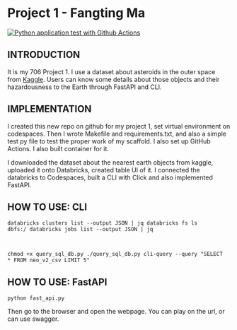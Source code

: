 # Project 1 - Fangting Ma

[![Python application test with Github Actions](https://github.com/nogibjj/scafford/actions/workflows/main.yml/badge.svg)](https://github.com/nogibjj/scafford/actions/workflows/main.yml)

## INTRODUCTION

It is my 706 Project 1. I use a dataset about asteroids in the outer space from [Kaggle](https://www.kaggle.com/datasets/sameepvani/nasa-nearest-earth-objects?select=neo_v2.csv). Users can know some details about those objects and their hazardousness to the Earth through FastAPI and CLI.

## IMPLEMENTATION

I created this new repo on github for my project 1, set virtual environment on codespaces. Then I wrote Makefile and requirements.txt, and also a simple test py file to test the proper work of my scaffold. I also set up GitHub Actions. I also built container for it.

I downloaded the dataset about the nearest earth objects from kaggle, uploaded it onto Databricks, created table UI of it. I connected the databricks to Codespaces, built a CLI with Click and also implemented FastAPI.

## HOW TO USE: CLI

<code>databricks clusters list --output JSON | jq
databricks fs ls dbfs:/
databricks jobs list --output JSON | jq

chmod +x query_sql_db.py
./query_sql_db.py cli-query --query "SELECT * FROM neo_v2_csv LIMIT 5"</code>

## HOW TO USE: FastAPI

<code>python fast_api.py</code>

Then go to the browser and open the webpage. You can play on the url, or can use swagger.
